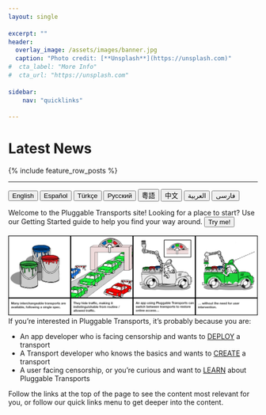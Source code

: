 ```yaml
---
layout: single

excerpt: ""
header:
  overlay_image: /assets/images/banner.jpg
  caption: "Photo credit: [**Unsplash**](https://unsplash.com)"
#  cta_label: "More Info"
#  cta_url: "https://unsplash.com"

sidebar:
    nav: "quicklinks"

---
```


# Latest News

{% include feature_row_posts %}

---

<button onclick="langChange_en()">English</button>
<button onclick="langChange_es()">Español</button>
<button onclick="langChange_tr()">Türkçe</button>
<button onclick="langChange_ru()">Русский</button>
<button onclick="langChange_cn()">粵語</button>
<button onclick="langChange_tw()">中文</button>
<button onclick="langChange_ar()">العربية</button>
<button onclick="langChange_fa()">فارسی</button>

<!--Censorship and shutdowns vary from blocking specific websites to blocking or throttling entire types of traffic, like https or VoIP protocols. Pluggable Transports can keep sites and apps working as they are meant to when the network is being interfered with in this way.-->

<div id="langWelcome">Welcome to the Pluggable Transports site! Looking for a place to start? Use our Getting Started guide to help you find your way around.
<button onclick="myGuide_en()">Try me!</button> </div>
<br />

<img id="ptComic" src="/assets/images/comic_en.png">

<div id="langParas">If you’re interested in Pluggable Transports, it’s probably because you are:

  <ul>
    <li>An app developer who is facing censorship and wants to <a href="/implement/">DEPLOY</a> a transport</li>
    <li>A Transport developer who knows the basics and wants to <a href="/build/">CREATE</a> a transport</li>
    <li>A user facing censorship, or you’re curious and want to <a href="/about/">LEARN</a> about Pluggable Transports</li>
  </ul>
  <p>Follow the links at the top of the page to see the content most relevant for you, or follow our quick links menu to get deeper into the content.</p>
</div>

<script>
  function langChange_en() {
       document.getElementById("langWelcome").innerHTML = "Welcome to the Pluggable Transports site! Looking for a place to start? Use our Getting Started guide to help you find your way around. <button onclick=\"myGuide('en')\">Try me!</button>";
       document.getElementById('langParas').innerHTML = "If you’re interested in Pluggable Transports, it’s probably because you are :</p><ul><li>An app developer who is facing censorship and wants to <a href=\"/implement/\">DEPLOY</a> a transport</li><li>A Transport developer who knows the basics and wants to <a href=\"/build/\">CREATE</a> a transport</li><li>A user facing censorship, or you’re curious and want to <a href=\"/about/\">LEARN</a> about Pluggable Transports</li></ul><p>Follow the links at the top of the page to see the content most relevant for you, or follow our quick links menu to get deeper into the content.</p>";
       document.getElementById('ptComic').src='/assets/images/comic_en.png';
  }
  function langChange_es() {
       document.getElementById("langWelcome").innerHTML = "Juega a través de nuestra guía a Transportes Conectables <button onclick=\"myGuide('es')\">aquí</button>";
       document.getElementById("langParas").innerHTML = "Algunos de los sitios y servicios más comunes son bloqueados de maneras diferentes en diferentes redes. A veces, éstos bloqueos ocurren a nivel nacional, y son permanentes; o pueden estar ocurriendo alrededor de una elección importante. Lee el reporte anual de Freedom House <a href=\"https://freedomhouse.org/report/freedom-net/freedom-net-2018\" target=\"_blank\">Libertad en la Red</a> para saber más acerca de cuán extendido está ésto.<br><br>Otras veces, puede ser que tu Proveedor de Servicio de Internet (ISP) esté bloqueando acceso a contenido. Un ISP es cualquiera que provee tu conexión de red y no quiere que tengas acceso a algo - puede ser tu cortafuegos corporativo, tu red escolar, o tu compañia de telecomunicaciones.<br><br>En muchos casos, es frustrante cuando no puedes tener el contenido que quieres. Los Transportes Conectables están diseñados para ayudarte a encontrar la mejor manera de llegar al contenido, y hay varios tipos de transporte. La idea detrás de ésto es que todos hablan al sistema en una manera común, y permiten a desarrolladores de aplicaciones y administradores de sistemas implementar una solución que puede acceder múltiples transportes diferentes en un momento dado.";
       document.getElementById('ptComic').src='/assets/images/comic_es.png';
    }
    function langChange_tr() {
       document.getElementById("langWelcome").innerHTML = "<button onclick=\"myGuide('tr')\">Buraya tıklayarak</button> Değiştirilebilir Taşıyıcılar rehberimize göz atabilirsiniz.";
       document.getElementById("langParas").innerHTML = "Yaygın kullanılan bazı web sitesi ve hizmetler farklı ağlar üzerinde farklı şekillerde engellenir. Bu engellemeler bazen ulusal düzeyde ve kalıcı olarak yapılırken, bazen de geçici olarak ya da önemli bir seçimden önce yapılır. Engellemelerin ne kadar yaygın olduğunu görmek için Freedom House tarafından hazırlanan yıllık <a href=\"https://freedomhouse.org/report/freedom-net/freedom-net-2018\">Freedom on the Net (İnternette Özgürlük)</a> raporuna bakabilirsiniz.<br><br>Bunun dışında İnternet Hizmeti Sağlayıcınız (ISP) da içeriğe erişmenizi engelleyebilir. İnternet Hizmeti Sağlayıcıları size ağ bağlantısı altyapısını sağladığı için içerik ve hizmetlere erişmenizi engelleyebilen bir kuruluştur. Bunlar, kurumunuzda bulunan güvenlik duvarı yönetimi, okul ağınızın sistem yönetimi ya da telekom şirketiniz gibi çeşitli kuruluşlar olabilir.<br><br>Çoğu zaman istediğiniz içeriğe erişememek sinir bozucu bir durumdur. Değiştirilebilir Taşıyıcılar istediğiniz içeriğe erişmeniz için en iyi yolun bulunmasına yardımcı olacak şekilde tasarlanmıştır. Farklı engellemeleri aşmak için farklı taşıyıcı türleri geliştirilmiştir. Farklı yöntemler kullanan tüm bu taşıyıcıların aynı şekilde iletişim kurması sayesinde, uygulama geliştiricileri ve sistem yöneticileri gerektiği zaman farklı taşıyıcıların kullanılabileceği tek bir çözüm geliştirebilir.";
       document.getElementById('ptComic').src='/assets/images/comic_tr.png';
    }
    function langChange_ru() {
       document.getElementById("langWelcome").innerHTML = "мотрите видео руководство по Подключаемым транспортам <button onclick=\"myGuide('ru')\">здесь</button>";
       document.getElementById("langParas").innerHTML = "Некоторые из самых обычных сайтов и сервисов блокируются различными способами в различных сетях. Иногда эти блокировки включаются на уровне государств и действуют постоянно, либо могут происходить во время важных выборов. Прочитайте ежегодный отчет \"<a href=\"https://freedomhouse.org/report/freedom-net/freedom-net-2018\" target=\"_blank\">Свобода в Сети</a>\" от Freedom House, чтобы узнать, насколько это распространено.<br><br>В других случаях, доступ к данным может блокировать ваш интернет-провайдер (ISP).  Провайдер, например, корпоративный файрволл, школьная сеть или телекоммуникационная компания, предоставляет вам сетевое соединение и может не желать давать вам доступ к чему-нибудь.<br><br>Когда вы не можете получить данные, которые хотите, это часто бесит. Подключаемые Транспорты разработаны, чтобы помочь вам найти лучший способ доступа к данным, и существует несколько типов транспортов. Все они взаимодействуют с системой единообразно, позволяя разработчикам и системным администраторам реализовать единое решение, дающее доступ к многим транспортам в любой момент времени.";
       document.getElementById('ptComic').src='/assets/images/comic_ru.png';
    }
    function langChange_tw() {
       document.getElementById("langWelcome").innerHTML = "透過可插拔傳輸指示<button onclick=\"myGuide('zhtw')\">播放</button>";
       document.getElementById("langParas").innerHTML = "有些常見的網站與服務在不同的網路環境下以不同方式被封鎖。有時候封鎖情況是全國且永久性，或者其發生在國內重要選舉期間。請參考自由之家的年度<a href=\"https://freedomhouse.org/report/freedom-net/freedom-net-2018\" target=\"_blank\">網路自由</a>報告來了解網路封鎖的狀況。<br><br>其它時候，可能是網路連線服務商（ISP）屏蔽了內容訪問。ISP 指提供網路連線功能的任何成員，它們刻意讓你無法訪問某些網站，ISP 可能是公司的防火牆、學校的網路中心或是電信公司。<br><br>無法取得所要的網路內容實在令人受挫。可插拔傳輸即是從多種傳輸方式中，協助找到近用網路的最佳方法。其背後的想法是這些傳輸都是用相同方式來和系統交流，它們能讓應用程式開發人員和系統管理員在有限時間內透過一個方案的執行來取用多種不同的傳輸。";
       document.getElementById('ptComic').src='/assets/images/comic_zhtw.png';
    }
    function langChange_cn() {
       document.getElementById("langWelcome").innerHTML = "我们在<button onclick=\"myGuide('zhcn')\">此处</button>提供了可插拔传输步骤式的指南";
       document.getElementById("langParas").innerHTML = "在不同网络上，一些常规网站与服务被不同的方式屏蔽。有时，这些屏蔽发生在国家层面上，可能是永久实施，或者在重要选举时期发生。了解更多有关网络屏蔽的广度，请参阅自由之家每年的<a href=\"https://freedomhouse.org/report/freedom-net/freedom-net-2018\" target=\"_blank\">《网络自由》</a> 报告。<br><br>有时，可能是你的互联网服务供应商（ISP）屏蔽了内容的访问。ISP 是指为你提供互联网连接的任何公司，他们不想你访问某些内容：可能是企业防火墙、学校网络或电信公司。<br><br>大多数情况下，无法访问想要访问的内容会令人沮丧气馁。可插拔传输旨在提供访问这些内容的最佳方式，并且存在多种类型传输方式。其背后的理念在于，所有传输方式都通过共同的方式与系统进行通信，并允许应用开发人员和系统管理员部署一种方案，可随时访问多种传输方式。";
       document.getElementById('ptComic').src='/assets/images/comic_zhcn.png';
    }
    function langChange_ar() {
       document.getElementById("langWelcome").innerHTML = "<p dir=\"rtl\">تصفح مرشدنا للنواقل الموصولة <button onclick=\"myGuide('ar')\">هنا</button></p>";
       document.getElementById("langParas").innerHTML = "<div dir=\"rtl\">يتم حظر بعض من أكثر المواقع والخدمات الشائعة بطرق مختلفة، أحيانا يأتي المنع على مستوى قومي وبشكل دائم، وأحيانا يأتي في وقت انتخابات مهمه، اقرأ تقرير <a href=\"https://freedomhouse.org/report/freedom-net/freedom-net-2018\" target=\"_blank\">الحريه على الإنترنت</a> السنوي من فريدوم هاوس لمعرفة مدى انتشار هذه الطرق.<br><br>في أوقات أخرى، يمكن أن يكون مزوّد خدمة الإنترنت الخاص بكم هو من يمنع الوصول إلى المحتوى.المزوّد أو ال ISP هو أي جهة تقدُم لكم الاتصال بالشبكة ولا يريد وصولكم إلى شيء ما - يمكن ان يكون حائط ناري تجاري، أو شبكة مدرسة او شركه الاتصالات الخاصة بكم. <br><br>في كثير من الحالات ، تكون عدم الوصول إلى المحتوى الذين تريدونه أمراً محبطاً. تم تصميم النواقل الموصولة لمساعدتكم في العثورعلى أفضل طريقة للوصول إلى المحتوى، وهناك عدّة أنواع من النواقل. الفكرة من وراء ذلك هي أنها جميعا تتحدّث مع النظام بطرق مشتركة، وتسمح لمطوري التطبيقات و مديري الشبكات بتنفيذ حل واحد يمكنه الوصول إلى عدّة نواقل في أي وقت.</div>";
       document.getElementById('ptComic').src='/assets/images/comic_ar.png';
    }
    function langChange_fa() {
       document.getElementById("langWelcome").innerHTML = "<p dir=\"rtl\">با راهنمای ما برای حامل‌های جابه‌جاپذیر شروع کنید<button onclick=\"myGuide('fa')\">اینجا</button></p>";
       document.getElementById("langParas").innerHTML = "<div dir=\"rtl\">برخی از رایج‌ترین سایت‌ها و سرویس‌ها به روش‌های گوناگون در شبکه‌های مختلف مسدود شده‌اند. گاهی اوقات این مسدود شدن‌ها در سطح ملی رخ می‌دهد و به طور دائم مسدود می‌مانند؛  یا ممکن است این مسدود شدن در نزدیکی یک انتخابات مهم رخ بدهد. گزارشِ سالانه‌ی <a href=\"https://freedomhouse.org/report/freedom-net/freedom-net-2018\" target=\"_blank\">آزادی در شبکه‌ی</a> خانه‌‌ی آزادی را بخوانید تا اطلاعات بیشتری در مورد گستردگی این موضوع پیدا کنید.<br><br>در باقی اوقات، ممکن است سرویس‌دهنده‌ی اینترنت (ISP) شما دسترسی به محتوا را مسدود کرده است. یک ISP هر کسی است که اتصالِ شبکه‌ی شما را فراهم می‌کند و نمی‌خواهد شما به چیز خاصی دسترسی پیدا کنید - که ممکن است دیوار آتشینِ شرکت یا شبکه‌ی مدرسه یا شرکتِ شبکه‌‌ی مخابراتی شما باشد.<br><br>در بسیاری از موارد، عدمِ دسترسی به محتوای درخواستی بسیار ناراحت‌کننده است. حامل‌های جابه‌جاپذیر برای این طراحی شده‌اند تا به شما برای پیدا کردن بهترین راه رسیدن به محتوا کمک کنند، و چندین نوع از این حامل‌ها وجود دارد. ایده‌ی پشت این راه این است که همه‌ی آن‌ها از یک راه مشترک با سیستم‌ صحبت می‌کنند، و این به توسعه‌دهنده‌های برنامه و مدیران سیستم اجازه می‌دهد تا راه‌حلی را اجرا کنند که می‌تواند به حامل‌های متفاوت و گوناگون در هر زمان دسترسی داشته باشد.</div>";
       document.getElementById('ptComic').src='/assets/images/comic_fa.png';
    }
    function myGuide(lang) { 
      window.open("/gettingstarted_" + lang + ".html", "_blank", "toolbar=no,scrollbars=yes,resizable=no");
    }
</script>
